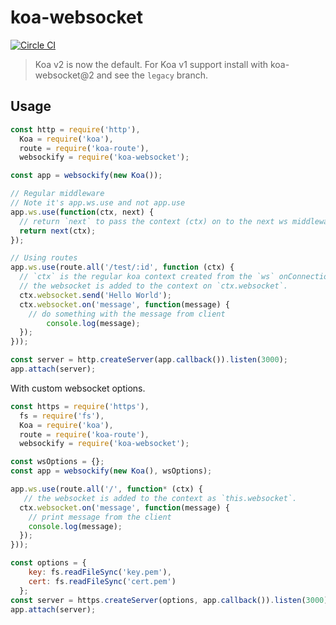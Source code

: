 # koa-websocket

[![Circle CI](https://circleci.com/gh/kudos/koa-websocket.svg?style=svg)](https://circleci.com/gh/kudos/koa-websocket)

> Koa v2 is now the default. For Koa v1 support install with koa-websocket@2 and see the `legacy` branch.

## Usage

```js
const http = require('http'),
  Koa = require('koa'),
  route = require('koa-route'),
  websockify = require('koa-websocket');

const app = websockify(new Koa());

// Regular middleware
// Note it's app.ws.use and not app.use
app.ws.use(function(ctx, next) {
  // return `next` to pass the context (ctx) on to the next ws middleware
  return next(ctx);
});

// Using routes
app.ws.use(route.all('/test/:id', function (ctx) {
  // `ctx` is the regular koa context created from the `ws` onConnection `socket.upgradeReq` object.
  // the websocket is added to the context on `ctx.websocket`.
  ctx.websocket.send('Hello World');
  ctx.websocket.on('message', function(message) {
    // do something with the message from client
        console.log(message);
  });
}));

const server = http.createServer(app.callback()).listen(3000);
app.attach(server);
```

With custom websocket options.

```js
const https = require('https'),
  fs = require('fs'),
  Koa = require('koa'),
  route = require('koa-route'),
  websockify = require('koa-websocket');

const wsOptions = {};
const app = websockify(new Koa(), wsOptions);

app.ws.use(route.all('/', function* (ctx) {
   // the websocket is added to the context as `this.websocket`.
  ctx.websocket.on('message', function(message) {
    // print message from the client
    console.log(message);
  });
}));

const options = {
    key: fs.readFileSync('key.pem'),
    cert: fs.readFileSync('cert.pem')
  };
const server = https.createServer(options, app.callback()).listen(3000);
app.attach(server);
```

